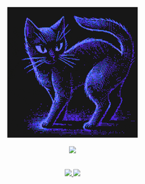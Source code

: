 <div align="center">
<img src="https://github.com/3ricVald3z/3ricVald3z/blob/main/patternbase-8-bit.gif" height="60%" width="60%"/>
<br><br>
 <a href="https://wigle.net">
<img border="0" src="https://wigle.net/bi/gi4aeUe81XNSrEXqPhqRUQ.png">
</a>
</div>
<br><br>
<div align="center">
 <a href="https://www.instagram.com/animation_n_t00ns_4_u/">
  <img src="https://img.shields.io/badge/Instagram-E4405F?style=for-the-badge&logo=instagram&logoColor=white" />
 </a>
 <a href="https://x.com/3ricVald3z">
  <img src="https://img.shields.io/badge/X-000000?style=for-the-badge&logo=x&logoColor=white" />
 </a>
</div>

